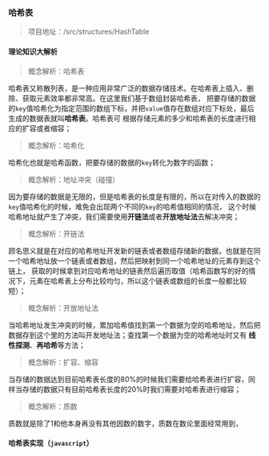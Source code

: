 ### 哈希表
> 项目地址：/src/structures/HashTable

#### 理论知识大解析
> 概念解析：哈希表

哈希表又称散列表，是一种应用非常广泛的数据存储技术。在哈希表上插入、删除、获取元素效率都非常高。在这里我们基于数组封装哈希表，
把要存储的数据的`key`值哈希化为指定范围的数组下标，并把`value`值存在数组对应下标处，最后生成的数据表就叫**哈希表**。哈希表可
根据存储元素的多少和哈希表的长度进行相应的扩容或者缩容；

> 概念解析：哈希化

哈希化也就是哈希函数，把要存储的数据的`key`转化为数字的函数；

> 概念解析：地址冲突（碰撞）

因为要存储的数据是无限的，但是哈希表的长度是有限的，所以在对传入的数据的`key`值哈希化的时候，难免会出现两个不同的`key`的哈希值相同的情况，
这个时候哈希地址就产生了冲突，我们需要使用**开链法**或者**开放地址法**去解决冲突；

> 概念解析：开链法

顾名思义就是在对应的哈希地址开发新的链表或者数组存储新的数据，也就是在同一个哈希地址放一个链表或者数组，然后把映射到同一个哈希地址的元素存到这个链上，
获取的时候拿到对应哈希地址的链表然后遍历取值（哈希函数写的好的情况下，元素在哈希表上分布比较均匀，所以这个链表或数组的长度一般都比较短）；

> 概念解析：开放地址法

当哈希地址发生冲突的时候，累加哈希值找到第一个数据为空的哈希地址，然后把数据存到这个里的方法叫开发地址法；查找第一个数据为空的哈希地址时又有
**线性探测**、**再哈希**等方法；

> 概念解析：扩容、缩容

当存储的数据达到目前哈希表长度的80%的时候我们需要给哈希表进行扩容，同样当存储的数据只有目前哈希表长度的20%时我们需要对哈希表进行缩容；

> 概念解析：质数

质数就是除了1和他本身再没有其他因数的数字，质数在数论里面经常用到，
#### 哈希表实现（`javascript`）